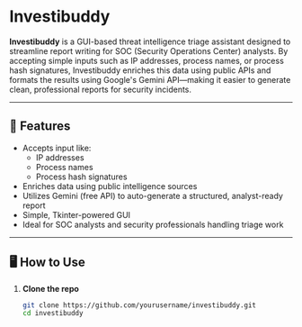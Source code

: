 # Investibuddy

**Investibuddy** is a GUI-based threat intelligence triage assistant designed to streamline report writing for SOC (Security Operations Center) analysts. By accepting simple inputs such as IP addresses, process names, or process hash signatures, Investibuddy enriches this data using public APIs and formats the results using Google's Gemini API—making it easier to generate clean, professional reports for security incidents.

---

## 🚀 Features

- Accepts input like:
  - IP addresses
  - Process names
  - Process hash signatures
- Enriches data using public intelligence sources
- Utilizes Gemini (free API) to auto-generate a structured, analyst-ready report
- Simple, Tkinter-powered GUI
- Ideal for SOC analysts and security professionals handling triage work

---

## 🖥️ How to Use

1. **Clone the repo**
   ```bash
   git clone https://github.com/yourusername/investibuddy.git
   cd investibuddy
